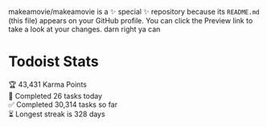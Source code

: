 makeamovie/makeamovie is a ✨ special ✨ repository because its `README.md` (this file) appears on your GitHub profile.
You can click the Preview link to take a look at your changes. darn right ya can

# Todoist Stats

<!-- TODO-IST:START -->
🏆  43,431 Karma Points           
🌸  Completed 26 tasks today           
✅  Completed 30,314 tasks so far           
⏳  Longest streak is 328 days
<!-- TODO-IST:END -->